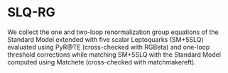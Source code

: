 # SLQ-RG
We collect the one and two-loop renormalization group equations of the Standard Model extended with five scalar Leptoquarks (SM+5SLQ) evaluated using PyR@TE (cross-checked with RGBeta) and one-loop threshold corrections while matching SM+5SLQ with the Standard Model computed using Matchete (cross-checked with matchmakereft).
